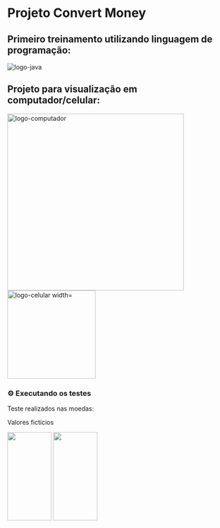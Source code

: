 <h1> Projeto Convert Money</h1>
<h2> Primeiro treinamento utilizando linguagem de programação:</h2><img src="https://img.shields.io/badge/JavaScript-F7DF1E?style=for-the-badge&logo=javascript&logoColor=black" alt="logo-java">
<br>
<h2>Projeto para visualização em computador/celular:</h2>
<div>
<img src="https://github.com/diullyevely/Convert-Money/blob/main/assets/logo-computador.jpeg?raw=true" alt="logo-computador" width="400px" >
<img src="https://github.com/diullyevely/Convert-Money/blob/main/assets/logo-celular.jpeg?raw=true" alt="logo-celular width="400px" height="200px">
</div>
<h3> ⚙️ Executando os testes</h3>
<div>
  <p> Teste realizados nas moedas: </p>
  <p> Valores fictícios</p>
<img src="https://github.com/diullyevely/Convert-Money/blob/main/assets/Captura%20de%20Tela%20(34).png?raw=true" alt="" width="100px" height="200px">
<img src="https://github.com/diullyevely/Convert-Money/blob/main/assets/Captura%20de%20Tela%20(33).png?raw=true" alt="" width="100px" height="200px">
</div>
